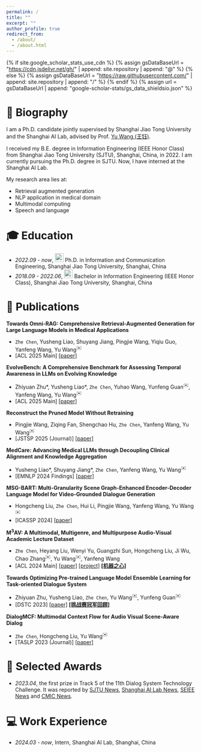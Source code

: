 ```yaml
---
permalink: /
title: ""
excerpt: ""
author_profile: true
redirect_from: 
  - /about/
  - /about.html
---
```


{% if site.google_scholar_stats_use_cdn %}
{% assign gsDataBaseUrl = "https://cdn.jsdelivr.net/gh/" | append: site.repository | append: "@" %}
{% else %}
{% assign gsDataBaseUrl = "https://raw.githubusercontent.com/" | append: site.repository | append: "/" %}
{% endif %}
{% assign url = gsDataBaseUrl | append: "google-scholar-stats/gs_data_shieldsio.json" %}

<span class='anchor' id='biography'></span>
# 📜 Biography

I am a Ph.D. candidate jointly supervised by Shanghai Jiao Tong University and the Shanghai AI Lab, advised by Prof. [Yu Wang (王钰)](https://yuwangsjtu.github.io/).

I received my B.E. degree in Information Engineering (IEEE Honor Class) from Shanghai Jiao Tong University (SJTU), Shanghai, China, in 2022. I am currently pursuing the Ph.D. degree in SJTU. Now, I have interned at the Shanghai AI Lab.

My research area lies at:
- Retrieval augmented generation
- NLP application in medical domain
- Multimodal computing
- Speech and language


<span class='anchor' id='education'></span>
# 🎓 Education

- *2022.09 - now*, <a href="https://www.sjtu.edu.cn/"><img class="svg" src="/images/sjtu.svg" width="23pt"></a> Ph.D. in Information and Communication Engineering, Shanghai Jiao Tong University, Shanghai, China
- *2018.09 - 2022.06*, <a href="https://www.sjtu.edu.cn/"><img class="svg" src="/images/sjtu.svg" width="23pt"></a> Bachelor in Information Engineering (IEEE Honor Class), Shanghai Jiao Tong University, Shanghai, China


<span class='anchor' id='publications'></span>
# 📝 Publications

**Towards Omni-RAG: Comprehensive Retrieval-Augmented Generation for Large Language Models in Medical Applications**
- `Zhe Chen`, Yusheng Liao, Shuyang Jiang, Pingjie Wang, Yiqiu Guo, Yanfeng Wang, Yu Wang<sup>✉️</sup>
- [ACL 2025 Main] [[paper]](https://arxiv.org/abs/2501.02460)

**EvolveBench: A Comprehensive Benchmark for Assessing Temporal Awareness in LLMs on Evolving Knowledge**
- Zhiyuan Zhu\*, Yusheng Liao\*, `Zhe Chen`, Yuhao Wang, Yunfeng Guan<sup>✉️</sup>, Yanfeng Wang, Yu Wang<sup>✉️</sup>
- [ACL 2025 Main] [[paper]](#)

**Reconstruct the Pruned Model Without Retraining**
- Pingjie Wang, Ziqing Fan, Shengchao Hu, `Zhe Chen`, Yanfeng Wang, Yu Wang<sup>✉️</sup>
- [JSTSP 2025 (Journal)] [[paper]](https://ieeexplore.ieee.org/document/11002425)

**MedCare: Advancing Medical LLMs through Decoupling Clinical Alignment and Knowledge Aggregation**
- Yusheng Liao\*, Shuyang Jiang\*, `Zhe Chen`, Yanfeng Wang, Yu Wang<sup>✉️</sup>
- [EMNLP 2024 Findings] [[paper]](https://aclanthology.org/2024.findings-emnlp.619/)

**MSG-BART: Multi-Granularity Scene Graph-Enhanced Encoder-Decoder Language Model for Video-Grounded Dialogue Generation**
- Hongcheng Liu, `Zhe Chen`, Hui Li, Pingjie Wang, Yanfeng Wang, Yu Wang<sup>✉️</sup>
- [ICASSP 2024] [[paper]](https://ieeexplore.ieee.org/abstract/document/10447469)

**M<sup>3</sup>AV: A Multimodal, Multigenre, and Multipurpose Audio-Visual Academic Lecture Dataset**
- `Zhe Chen`, Heyang Liu, Wenyi Yu, Guangzhi Sun, Hongcheng Liu, Ji Wu, Chao Zhang<sup>✉️</sup>, Yu Wang<sup>✉️</sup>, Yanfeng Wang
- [ACL 2024 Main] [[paper]](https://aclanthology.org/2024.acl-long.489/) [[project]](https://jack-zc8.github.io/M3AV-dataset-page) [**[机器之心]**](https://mp.weixin.qq.com/s/UQ2P5AFm7yhjFm2lc70O8g)

**Towards Optimizing Pre-trained Language Model Ensemble Learning for Task-oriented Dialogue System**
- Zhiyuan Zhu, Yusheng Liao, `Zhe Chen`, Yu Wang<sup>✉️</sup>, Yunfeng Guan<sup>✉️</sup>
- [DSTC 2023] [[paper]](https://aclanthology.org/2023.dstc-1.17/) [**[挑战赛冠军回顾]**](https://news.sjtu.edu.cn/jdyw/20231008/188946.html)

**DialogMCF: Multimodal Context Flow for Audio Visual Scene-Aware Dialog**
- `Zhe Chen`, Hongcheng Liu, Yu Wang<sup>✉️</sup>
- [TASLP 2023 (Journal)] [[paper]](https://ieeexplore.ieee.org/document/10147255)


<span class='anchor' id='awards'></span>
# 🏅 Selected Awards
- *2023.04*, the first prize in Track 5 of the 11th Dialog System Technology Challenge. It was reported by [SJTU News](https://news.sjtu.edu.cn/jdyw/20231008/188946.html), [Shanghai AI Lab News](https://www.shlab.org.cn/news/5443497), [SEIEE News](https://www.seiee.sjtu.edu.cn/index_news/9112.html) and [CMIC News](https://cmic.sjtu.edu.cn/CN/show.aspx?info_lb=28&info_id=1704&flag=2).


<span class='anchor' id='experience'></span>
# 💻 Work Experience
- *2024.03 - now*, Intern, Shanghai AI Lab, Shanghai, China
